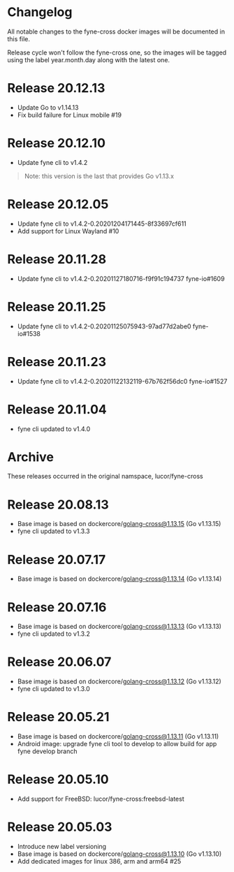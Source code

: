 # Changelog

All notable changes to the fyne-cross docker images will be documented in this file.

Release cycle won't follow the fyne-cross one, so the images will be tagged using the label
year.month.day along with the latest one.

# Release 20.12.13
- Update Go to v1.14.13
- Fix build failure for Linux mobile #19

# Release 20.12.10
- Update fyne cli to v1.4.2
> Note: this version is the last that provides Go v1.13.x

# Release 20.12.05
- Update fyne cli to v1.4.2-0.20201204171445-8f33697cf611
- Add support for Linux Wayland #10

# Release 20.11.28
- Update fyne cli to v1.4.2-0.20201127180716-f9f91c194737 fyne-io#1609

# Release 20.11.25
- Update fyne cli to v1.4.2-0.20201125075943-97ad77d2abe0 fyne-io#1538

# Release 20.11.23
- Update fyne cli to v1.4.2-0.20201122132119-67b762f56dc0 fyne-io#1527

# Release 20.11.04
- fyne cli updated to v1.4.0

# Archive

These releases occurred in the original namspace, lucor/fyne-cross

# Release 20.08.13
- Base image is based on dockercore/golang-cross@1.13.15 (Go v1.13.15)
- fyne cli updated to v1.3.3

# Release 20.07.17
- Base image is based on dockercore/golang-cross@1.13.14 (Go v1.13.14)

# Release 20.07.16
- Base image is based on dockercore/golang-cross@1.13.13 (Go v1.13.13)
- fyne cli updated to v1.3.2

# Release 20.06.07
- Base image is based on dockercore/golang-cross@1.13.12 (Go v1.13.12)
- fyne cli updated to v1.3.0

# Release 20.05.21
- Base image is based on dockercore/golang-cross@1.13.11 (Go v1.13.11)
- Android image: upgrade fyne cli tool to develop to allow build for app fyne
  develop branch

# Release 20.05.10
- Add support for FreeBSD: lucor/fyne-cross:freebsd-latest

# Release 20.05.03
- Introduce new label versioning
- Base image is based on dockercore/golang-cross@1.13.10 (Go v1.13.10)
- Add dedicated images for linux 386, arm and arm64 #25
